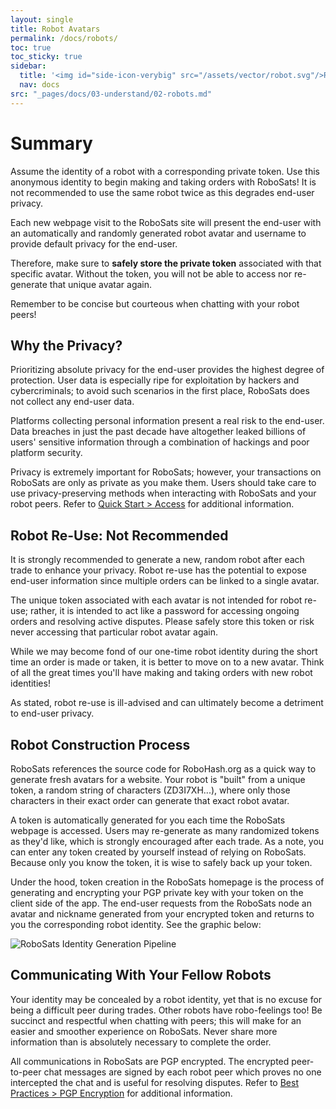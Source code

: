 ```yaml
---
layout: single
title: Robot Avatars
permalink: /docs/robots/
toc: true
toc_sticky: true
sidebar:
  title: '<img id="side-icon-verybig" src="/assets/vector/robot.svg"/>Robots'
  nav: docs
src: "_pages/docs/03-understand/02-robots.md"
---
```


# **Summary**

Assume the identity of a robot with a corresponding private token. Use this anonymous identity to begin making and taking orders with RoboSats! It is not recommended to use the same robot twice as this degrades end-user privacy.

Each new webpage visit to the RoboSats site will present the end-user with an automatically and randomly generated robot avatar and username to provide default privacy for the end-user.

Therefore, make sure to **safely store the private token** associated with that specific avatar. Without the token, you will not be able to access nor re-generate that unique avatar again.

Remember to be concise but courteous when chatting with your robot peers!

## **Why the Privacy?**

Prioritizing absolute privacy for the end-user provides the highest degree of protection. User data is especially ripe for exploitation by hackers and cybercriminals; to avoid such scenarios in the first place, RoboSats does not collect any end-user data.

Platforms collecting personal information present a real risk to the end-user. Data breaches in just the past decade have altogether leaked billions of users' sensitive information through a combination of hackings and poor platform security.

Privacy is extremely important for RoboSats; however, your transactions on RoboSats are only as private as you make them. Users should take care to use privacy-preserving methods when interacting with RoboSats and your robot peers. Refer to [Quick Start > Access](https://learn.robosats.com/docs/access/) for additional information.

## **Robot Re-Use: Not Recommended**

It is strongly recommended to generate a new, random robot after each trade to enhance your privacy. Robot re-use has the potential to expose end-user information since multiple orders can be linked to a single avatar.

The unique token associated with each avatar is not intended for robot re-use; rather, it is intended to act like a password for accessing ongoing orders and resolving active disputes. Please safely store this token or risk never accessing that particular robot avatar again.

While we may become fond of our one-time robot identity during the short time an order is made or taken, it is better to move on to a new avatar. Think of all the great times you'll have making and taking orders with new robot identities!

As stated, robot re-use is ill-advised and can ultimately become a detriment to end-user privacy.

## **Robot Construction Process**

RoboSats references the source code for RoboHash.org as a quick way to generate fresh avatars for a website. Your robot is "built" from a unique token, a random string of characters (ZD3I7XH...), where only those characters in their exact order can generate that exact robot avatar.

A token is automatically generated for you each time the RoboSats webpage is accessed. Users may re-generate as many randomized tokens as they'd like, which is strongly encouraged after each trade. As a note, you can enter any token created by yourself instead of relying on RoboSats. Because only you know the token, it is wise to safely back up your token.

Under the hood, token creation in the RoboSats homepage is the process of generating and encrypting your PGP private key with your token on the client side of the app. The end-user requests from the RoboSats node an avatar and nickname generated from your encrypted token and returns to you the corresponding robot identity. See the graphic below:

![RoboSats Identity Generation Pipeline](https://learn.robosats.com/assets/images/private/usergen-pipeline.png)

## **Communicating With Your Fellow Robots**

Your identity may be concealed by a robot identity, yet that is no excuse for being a difficult peer during trades. Other robots have robo-feelings too! Be succinct and respectful when chatting with peers; this will make for an easier and smoother experience on RoboSats. Never share more information than is absolutely necessary to complete the order.

All communications in RoboSats are PGP encrypted. The encrypted peer-to-peer chat messages are signed by each robot peer which proves no one intercepted the chat and is useful for resolving disputes. Refer to [Best Practices > PGP Encryption](https://learn.robosats.com/docs/pgp-encryption/) for additional information.
